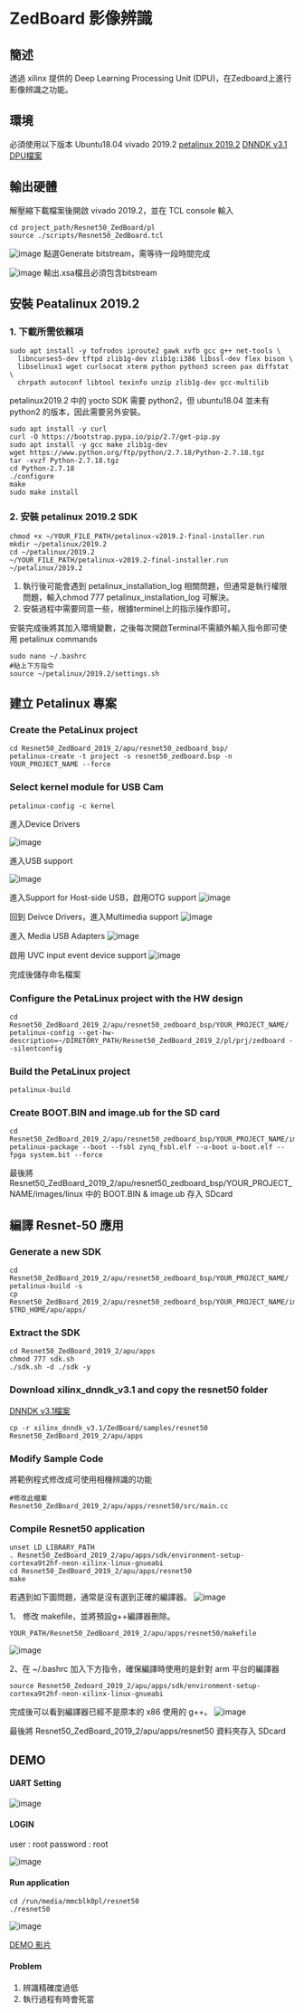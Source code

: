 # ZedBoard 影像辨識
## 簡述
透過 xilinx 提供的 Deep Learning Processing Unit (DPU)，在Zedboard上進行影像辨識之功能。

## 環境
必須使用以下版本
Ubuntu18.04
vivado 2019.2
[petalinux 2019.2](https://www.xilinx.com/member/forms/download/xef.html?filename=petalinux-v2019.2-final-installer.run)
[DNNDK v3.1](https://drive.google.com/file/d/1cypbcTahJ5WTM4Z7i9wDFMsd9gVPW_8x/view?usp=drive_link)
[DPU檔案](https://drive.google.com/file/d/1fTqYYhExuSNNzC64WFvk1SkOgriDtbft/view?usp=drive_link)

## 輸出硬體
解壓縮下載檔案後開啟 vivado 2019.2，並在 TCL console 輸入
```shell=
cd project_path/Resnet50_ZedBoard/pl
source ./scripts/Resnet50_ZedBoard.tcl 
```
![image](https://hackmd.io/_uploads/rJ5xPTVqke.png)
點選Generate bitstream，需等待一段時間完成

![image](https://hackmd.io/_uploads/H1r3lfPqJe.png)
輸出.xsa檔且必須包含bitstream
## 安裝 Peatalinux 2019.2

### 1. 下載所需依賴項
```shell=
sudo apt install -y tofrodos iproute2 gawk xvfb gcc g++ net-tools \
  libncurses5-dev tftpd zlib1g-dev zlib1g:i386 libssl-dev flex bison \ 
  libselinux1 wget curlsocat xterm python python3 screen pax diffstat \
  chrpath autoconf libtool texinfo unzip zlib1g-dev gcc-multilib
```

petalinux2019.2 中的 yocto SDK 需要 python2，但 ubuntu18.04 並未有 python2 的版本，因此需要另外安裝。




```shell=
sudo apt install -y curl
curl -O https://bootstrap.pypa.io/pip/2.7/get-pip.py
sudo apt install -y gcc make zlib1g-dev
wget https://www.python.org/ftp/python/2.7.18/Python-2.7.18.tgz
tar -xvzf Python-2.7.18.tgz
cd Python-2.7.18
./configure
make
sudo make install
```


### 2. 安裝 petalinux 2019.2 SDK


```shell=
chmod +x ~/YOUR_FILE_PATH/petalinux-v2019.2-final-installer.run
mkdir ~/petalinux/2019.2
cd ~/petalinux/2019.2
~/YOUR_FILE_PATH/petalinux-v2019.2-final-installer.run ~/petalinux/2019.2
```

1. 執行後可能會遇到 petalinux_installation_log 相關問題，但通常是執行權限問題，輸入chmod 777 petalinux_installation_log 可解決。
2. 安裝過程中需要同意一些，根據terminel上的指示操作即可。


安裝完成後將其加入環境變數，之後每次開啟Terminal不需額外輸入指令即可使用 petalinux commands
```shell=
sudo nano ~/.bashrc
#貼上下方指令
source ~/petalinux/2019.2/settings.sh
```

## 建立 Petalinux 專案

### Create the PetaLinux project
```shell=
cd Resnet50_ZedBoard_2019_2/apu/resnet50_zedboard_bsp/
petalinux-create -t project -s resnet50_zedboard.bsp -n YOUR_PROJECT_NAME --force
```

### Select kernel module for USB Cam
```shell=
petalinux-config -c kernel
```
進入Device Drivers

![image](https://hackmd.io/_uploads/SJdy9dDqkg.png)

進入USB support

![image](https://hackmd.io/_uploads/ryds5OD5ye.png)

進入Support for Host-side USB，啟用OTG support
![image](https://hackmd.io/_uploads/r1ik6uv9Jx.png)

回到 Deivce Drivers，進入Multimedia support
![image](https://hackmd.io/_uploads/HJZzCuD5kg.png)

進入 Media USB Adapters
![image](https://hackmd.io/_uploads/HJryRuw5kx.png)

啟用 UVC input event device support
![image](https://hackmd.io/_uploads/r1kqAuwqkx.png)

完成後儲存命名檔案

### Configure the PetaLinux project with the HW design 
```shell=
cd Resnet50_ZedBoard_2019_2/apu/resnet50_zedboard_bsp/YOUR_PROJECT_NAME/
petalinux-config --get-hw-description=~/DIRETORY_PATH/Resnet50_ZedBoard_2019_2/pl/prj/zedboard --silentconfig
```

### Build the PetaLinux project 
```shell=
petalinux-build
```

### Create BOOT.BIN and image.ub for the SD card
```shell=
cd Resnet50_ZedBoard_2019_2/apu/resnet50_zedboard_bsp/YOUR_PROJECT_NAME/images/linux
petalinux-package --boot --fsbl zynq_fsbl.elf --u-boot u-boot.elf --fpga system.bit --force
```

最後將 Resnet50_ZedBoard_2019_2/apu/resnet50_zedboard_bsp/YOUR_PROJECT_NAME/images/linux 中的 BOOT.BIN & image.ub 存入 SDcard


## 編譯 Resnet-50 應用

### Generate a new SDK
```shell=
cd Resnet50_ZedBoard_2019_2/apu/resnet50_zedboard_bsp/YOUR_PROJECT_NAME/
petalinux-build -s 
cp Resnet50_ZedBoard_2019_2/apu/resnet50_zedboard_bsp/YOUR_PROJECT_NAME/images/linux/sdk.sh $TRD_HOME/apu/apps/
```

### Extract the SDK
```shell=
cd Resnet50_ZedBoard_2019_2/apu/apps 
chmod 777 sdk.sh 
./sdk.sh -d ./sdk -y
```


### Download xilinx_dnndk_v3.1 and copy the resnet50 folder
[DNNDK v3.1檔案](https://drive.google.com/file/d/1cypbcTahJ5WTM4Z7i9wDFMsd9gVPW_8x/view?usp=drive_link)
```shell=
cp -r xilinx_dnndk_v3.1/ZedBoard/samples/resnet50 Resnet50_ZedBoard_2019_2/apu/apps
```

### Modify Sample Code 
將範例程式修改成可使用相機辨識的功能
```shell=
#修改此檔案
Resnet50_ZedBoard_2019_2/apu/apps/resnet50/src/main.cc
```


### Compile Resnet50 application
```shell=
unset LD_LIBRARY_PATH 
. Resnet50_ZedBoard_2019_2/apu/apps/sdk/environment-setup-cortexa9t2hf-neon-xilinx-linux-gnueabi 
cd Resnet50_ZedBoard_2019_2/apu/apps/resnet50 
make
```

若遇到如下圖問題，通常是沒有選到正確的編譯器。
![image](https://hackmd.io/_uploads/r1m_zu_cJx.png)

 1、 修改 makefile，並將預設g++編譯器刪除。
```shell=
YOUR_PATH/Resnet50_ZedBoard_2019_2/apu/apps/resnet50/makefile
```
![image](https://hackmd.io/_uploads/rJSpGOO91l.png)


2、在 ~/.bashrc 加入下方指令，確保編譯時使用的是針對 arm 平台的編譯器
```shell=
source Resnet50_Zedoard_2019_2/apu/apps/sdk/environment-setup-cortexa9t2hf-neon-xilinx-linux-gnueabi
```

完成後可以看到編譯器已經不是原本的 x86 使用的 g++。
![image](https://hackmd.io/_uploads/S13j7uu5ke.png)




最後將 Resnet50_ZedBoard_2019_2/apu/apps/resnet50 資料夾存入 SDcard

## DEMO


#### UART Setting 

![image](https://hackmd.io/_uploads/HJdSl2_5Jx.png)

#### LOGIN
user : root
password : root

![image](https://hackmd.io/_uploads/S1pPSndcJx.png)

#### Run application
```shell=
cd /run/media/mmcblk0pl/resnet50
./resnet50
```
![image](https://hackmd.io/_uploads/SyX18nucJe.png)

[DEMO 影片](https://www.youtube.com/watch?v=IpimcaEAdA0)

#### Problem

1. 辨識精確度過低
2. 執行過程有時會死當
